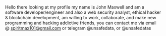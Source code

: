 Hello there looking at my profile my name is John Maxwell and am a software developer/engineer and also a web security analyst, ethical hacker & blockchain development, am willing to work, collaborate, and make new programming and hacking addictive friends, you can contact me via email @ spiritmax101@gmail.com or telegram @unsafedata, or @unsafedatas

<!---
BRAINIAC22/BRAINIAC22 is a ✨ special ✨ repository because its `README.md` (this file) appears on your GitHub profile.
You can click the Preview link to take a look at your changes.
--->
